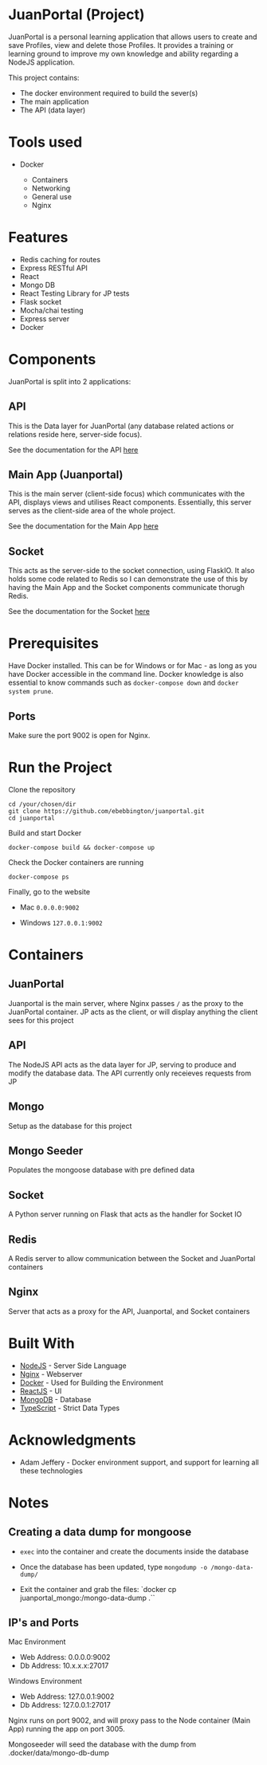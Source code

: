 # JuanPortal (Project)

JuanPortal is a personal learning application that allows users to create and save Profiles, view and delete those Profiles. It provides a training or learning ground to improve my own knowledge and ability regarding a NodeJS application.

This project contains:

* The docker environment required to build the sever(s)
* The main application
* The API (data layer)

# Tools used

* Docker

    * Containers
    * Networking
    * General use
    * Nginx
    
# Features

* Redis caching for routes
* Express RESTful API
* React
* Mongo DB
* React Testing Library for JP tests
* Flask socket
* Mocha/chai testing
* Express server
* Docker

# Components

JuanPortal is split into 2 applications:

## API

This is the Data layer for JuanPortal (any database related actions or relations reside here, server-side focus).

See the documentation for the API [here](https://github.com/ebebbington/juanportal/blob/develop/src/api/README.md)

## Main App (Juanportal)

This is the main server (client-side focus) which communicates with the API, displays views and utilises React components. Essentially, this server serves as the client-side area of the whole project.

See the documentation for the Main App [here](https://github.com/ebebbington/juanportal/blob/develop/src/juanportal/README.md)

## Socket

This acts as the server-side to the socket connection, using FlaskIO. It also holds some code related to Redis so I can demonstrate the use of this by having the Main App and the Socket components communicate thorugh Redis.

See the documentation for the Socket [here](https://github.com/ebebbington/juanportal/blob/develop/src/socket/README.md)

# Prerequisites

Have Docker installed. This can be for Windows or for Mac - as long as you have Docker accessible in the command line. Docker knowledge is also essential to know commands such as `docker-compose down` and `docker system prune`.

## Ports

Make sure the port 9002 is open for Nginx.

# Run the Project

Clone the repository

```
cd /your/chosen/dir
git clone https://github.com/ebebbington/juanportal.git
cd juanportal
```

Build and start Docker

```
docker-compose build && docker-compose up
```

Check the Docker containers are running

```
docker-compose ps
```

Finally, go to the website

* Mac
     `0.0.0.0:9002`
     
* Windows
     `127.0.0.1:9002`

# Containers

## JuanPortal

Juanportal is the main server, where Nginx passes `/` as the proxy to the JuanPortal container. JP acts as the client, or will display anything the client sees for this project

## API

The NodeJS API acts as the data layer for JP, serving to produce and modify the database data. The API currently only receieves requests from JP

## Mongo

Setup as the database for this project

## Mongo Seeder

Populates the mongoose database with pre defined data

## Socket

A Python server running on Flask that acts as the handler for Socket IO

## Redis

A Redis server to allow communication between the Socket and JuanPortal containers

## Nginx

Server that acts as a proxy for the API, Juanportal, and Socket containers

# Built With

* [NodeJS](http://www.nodejs.com) - Server Side Language
* [Nginx](https://nginx.com) - Webserver
* [Docker](https://docker.com) - Used for Building the Environment
* [ReactJS](https://reactjs.com) - UI
* [MongoDB](https://mongodb.com) - Database
* [TypeScript](https://typescript.com) - Strict Data Types

# Acknowledgments

* Adam Jeffery - Docker environment support, and support for learning all these technologies

# Notes

## Creating a data dump for mongoose

* `exec` into the container and create the documents inside the database

* Once the database has been updated, type `mongodump -o /mongo-data-dump/`

* Exit the container and grab the files: `docker cp juanportal_mongo:/mongo-data-dump .``

## IP's and Ports

Mac Environment

- Web Address: 0.0.0.0:9002
- Db Address: 10.x.x.x:27017

Windows Environment

- Web Address: 127.0.0.1:9002
- Db Address: 127.0.0.1:27017

Nginx runs on port 9002, and will proxy pass to the Node container (Main App) running the app on port 3005.

Mongoseeder will seed the database with the dump from .docker/data/mongo-db-dump